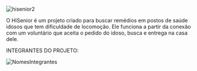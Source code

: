 ![hisenior2](https://user-images.githubusercontent.com/81167557/118132642-4b24ac80-b3d6-11eb-83c8-e8ddc455bf09.jpg)

O HiSenior é um projeto criado para buscar remédios em postos de saúde idosos que tem dificuldade de locomoção. Ele funciona a partir da conexão com um voluntário que aceita o pedido do idoso, busca e entrega na casa dele.

INTEGRANTES DO PROJETO:

![NomesIntegrantes](https://user-images.githubusercontent.com/81167557/118134292-24677580-b3d8-11eb-9270-133cbe7574c2.jpg)
